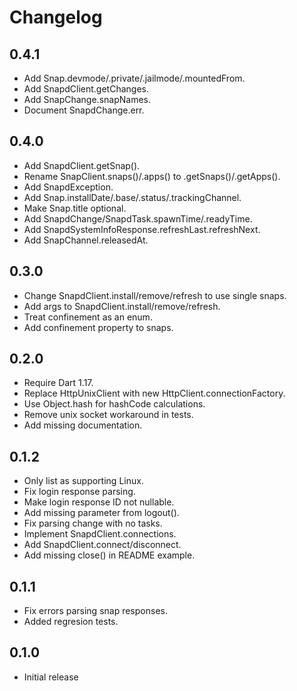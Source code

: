 # Changelog

## 0.4.1

* Add Snap.devmode/.private/.jailmode/.mountedFrom.
* Add SnapdClient.getChanges.
* Add SnapChange.snapNames.
* Document SnapdChange.err.

## 0.4.0

* Add SnapdClient.getSnap().
* Rename SnapClient.snaps()/.apps() to .getSnaps()/.getApps().
* Add SnapdException.
* Add Snap.installDate/.base/.status/.trackingChannel.
* Make Snap.title optional.
* Add SnapdChange/SnapdTask.spawnTime/.readyTime.
* Add SnapdSystemInfoResponse.refreshLast.refreshNext.
* Add SnapChannel.releasedAt.

## 0.3.0

* Change SnapdClient.install/remove/refresh to use single snaps.
* Add args to SnapdClient.install/remove/refresh.
* Treat confinement as an enum.
* Add confinement property to snaps.

## 0.2.0

* Require Dart 1.17.
* Replace HttpUnixClient with new HttpClient.connectionFactory.
* Use Object.hash for hashCode calculations.
* Remove unix socket workaround in tests.
* Add missing documentation.

## 0.1.2

* Only list as supporting Linux.
* Fix login response parsing.
* Make login response ID not nullable.
* Add missing parameter from logout().
* Fix parsing change with no tasks.
* Implement SnapdClient.connections.
* Add SnapdClient.connect/disconnect.
* Add missing close() in README example.

## 0.1.1

* Fix errors parsing snap responses.
* Added regresion tests.

## 0.1.0

* Initial release
